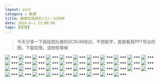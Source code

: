 ```yaml
---
layout: post
category : 敏捷
title: 敏捷实践系列(九)：SCRUM
date: 2016-6-1 23:00:00
tags: [管理]
---
```



<style>
    .post
    {
        font-family:
'lucida grande', 'lucida sans unicode', lucida, helvetica, 'Hiragino Sans GB', 'Microsoft YaHei', 'WenQuanYi Micro Hei', sans-serif;
    font-size: 16px;
}
    .post-full h1 {
       background-color: #ccc;
        padding: 5px;
        margin-bottom: 10px;
        font-weight: bolder;
        color: #000;
        line-height: 1.8;
        text-rendering: optimizelegibility;
    }
    
    .post-full h2 {
        color: #333;
        padding: 5px;
        line-height: 1.6;        
        padding-bottom: 5px;
        margin-bottom: 10px;
        font-weight: bolder;
        
    }

     .post-full h3 {
        padding: 5px;
        color: #000;
        border-bottom: dashed 1px #ccc;
        padding-bottom: 5px;
        margin-bottom: 10px;
        font-weight: bolder;
    }
    
    .post-full img {
        border: solid 5px #ccc;
        padding: 5px;
        border-radius: 5px;
        text-align: center;
        max-height: 400px;
    }
</style>

> 今天分享一下我给团队做的SCRUM培训，不想敲字，直接看我PPT导出的图，下载较慢，请耐性等候


<img class="img-responsive" src="http://7xpzem.com1.z0.glb.clouddn.com/SCRUM.002.jpeg"/>
***
<img class="img-responsive" src="http://7xpzem.com1.z0.glb.clouddn.com/SCRUM.003.jpeg"/>
***

<img class="img-responsive" src="http://7xpzem.com1.z0.glb.clouddn.com/SCRUM.004.jpeg"/>
***

<img class="img-responsive" src="http://7xpzem.com1.z0.glb.clouddn.com/SCRUM.005.jpeg"/>
***

<img class="img-responsive" src="http://7xpzem.com1.z0.glb.clouddn.com/SCRUM.006.jpeg"/>
***
<img class="img-responsive" src="http://7xpzem.com1.z0.glb.clouddn.com/SCRUM.007.jpeg"/>
***
<img class="img-responsive" src="http://7xpzem.com1.z0.glb.clouddn.com/SCRUM.008.jpeg"/>
***
<img class="img-responsive" src="http://7xpzem.com1.z0.glb.clouddn.com/SCRUM.009.jpeg"/>
***
<img class="img-responsive" src="http://7xpzem.com1.z0.glb.clouddn.com/SCRUM.003.jpeg"/>
***
<img class="img-responsive" src="http://7xpzem.com1.z0.glb.clouddn.com/SCRUM.010.jpeg"/>
***
<img class="img-responsive" src="http://7xpzem.com1.z0.glb.clouddn.com/SCRUM.011.jpeg"/>
***
<img class="img-responsive" src="http://7xpzem.com1.z0.glb.clouddn.com/SCRUM.012.jpeg"/>
***
<img class="img-responsive" src="http://7xpzem.com1.z0.glb.clouddn.com/SCRUM.013.jpeg"/>
***
<img class="img-responsive" src="http://7xpzem.com1.z0.glb.clouddn.com/SCRUM.014.jpeg"/>
***
<img class="img-responsive" src="http://7xpzem.com1.z0.glb.clouddn.com/SCRUM.015.jpeg"/>
***
<img class="img-responsive" src="http://7xpzem.com1.z0.glb.clouddn.com/SCRUM.016.jpeg"/>
***
<img class="img-responsive" src="http://7xpzem.com1.z0.glb.clouddn.com/SCRUM.017.jpeg"/>
***
<img class="img-responsive" src="http://7xpzem.com1.z0.glb.clouddn.com/SCRUM.018.jpeg"/>
***
<img class="img-responsive" src="http://7xpzem.com1.z0.glb.clouddn.com/SCRUM.019.jpeg"/>
***
<img class="img-responsive" src="http://7xpzem.com1.z0.glb.clouddn.com/SCRUM.020.jpeg"/>
***
<img class="img-responsive" src="http://7xpzem.com1.z0.glb.clouddn.com/SCRUM.021.jpeg"/>
***
<img class="img-responsive" src="http://7xpzem.com1.z0.glb.clouddn.com/SCRUM.022.jpeg"/>
***
<img class="img-responsive" src="http://7xpzem.com1.z0.glb.clouddn.com/SCRUM.023.jpeg"/>
***
<img class="img-responsive" src="http://7xpzem.com1.z0.glb.clouddn.com/SCRUM.025.jpeg"/>
***
<img class="img-responsive" src="http://7xpzem.com1.z0.glb.clouddn.com/SCRUM.026.jpeg"/>
***
<img class="img-responsive" src="http://7xpzem.com1.z0.glb.clouddn.com/SCRUM.027.jpeg"/>
***
<img class="img-responsive" src="http://7xpzem.com1.z0.glb.clouddn.com/SCRUM.028.jpeg"/>
***
<img class="img-responsive" src="http://7xpzem.com1.z0.glb.clouddn.com/SCRUM.029.jpeg"/>
***
<img class="img-responsive" src="http://7xpzem.com1.z0.glb.clouddn.com/SCRUM.030.jpeg"/>
***
<img class="img-responsive" src="http://7xpzem.com1.z0.glb.clouddn.com/SCRUM.031.jpeg"/>
***
<img class="img-responsive" src="http://7xpzem.com1.z0.glb.clouddn.com/SCRUM.032.jpeg"/>
***
<img class="img-responsive" src="http://7xpzem.com1.z0.glb.clouddn.com/SCRUM.033.jpeg"/>
***
<img class="img-responsive" src="http://7xpzem.com1.z0.glb.clouddn.com/SCRUM.034.jpeg"/>
***
<img class="img-responsive" src="http://7xpzem.com1.z0.glb.clouddn.com/SCRUM.035.jpeg"/>
***
<img class="img-responsive" src="http://7xpzem.com1.z0.glb.clouddn.com/SCRUM.036.jpeg"/>
***
<img class="img-responsive" src="http://7xpzem.com1.z0.glb.clouddn.com/SCRUM.037.jpeg"/>
***
<img class="img-responsive" src="http://7xpzem.com1.z0.glb.clouddn.com/SCRUM.038.jpeg"/>
***
<img class="img-responsive" src="http://7xpzem.com1.z0.glb.clouddn.com/SCRUM.039.jpeg"/>
***
<img class="img-responsive" src="http://7xpzem.com1.z0.glb.clouddn.com/SCRUM.040.jpeg"/>
***
<img class="img-responsive" src="http://7xpzem.com1.z0.glb.clouddn.com/SCRUM.041.jpeg"/>
***
<img class="img-responsive" src="http://7xpzem.com1.z0.glb.clouddn.com/SCRUM.042.jpeg"/>
***
<img class="img-responsive" src="http://7xpzem.com1.z0.glb.clouddn.com/SCRUM.043.jpeg"/>
***



